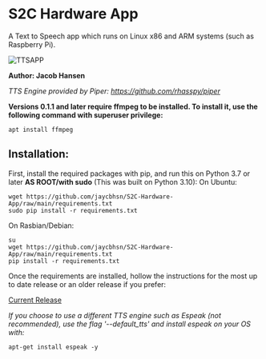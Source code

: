 # S2C Hardware App

A Text to Speech app which runs on Linux x86 and ARM systems (such as Raspberry Pi).

![TTSAPP](https://user-images.githubusercontent.com/101217869/233815513-575ebfd4-f8be-4492-b853-67456042255b.gif)

**Author: Jacob Hansen**

_TTS Engine provided by Piper: https://github.com/rhasspy/piper_

**Versions 0.1.1 and later require ffmpeg to be installed. To install it, use the following command with superuser privilege:**
```
apt install ffmpeg
```

## Installation:

First, install the required packages with pip, and run this on Python 3.7 or later **AS ROOT/with sudo** (This was built on Python 3.10):
On Ubuntu:
```
wget https://github.com/jaycbhsn/S2C-Hardware-App/raw/main/requirements.txt
sudo pip install -r requirements.txt
```
On Rasbian/Debian:
```
su
wget https://github.com/jaycbhsn/S2C-Hardware-App/raw/main/requirements.txt
pip install -r requirements.txt
```

Once the requirements are installed, hollow the instructions for the most up to date release or an older release if you prefer:

[Current Release](https://github.com/jaycbhsn/S2C-Hardware-App/releases/latest)


_If you choose to use a different TTS engine such as Espeak (not recommended), use the flag '--default_tts' and install espeak on your OS with:_
```
apt-get install espeak -y
```
